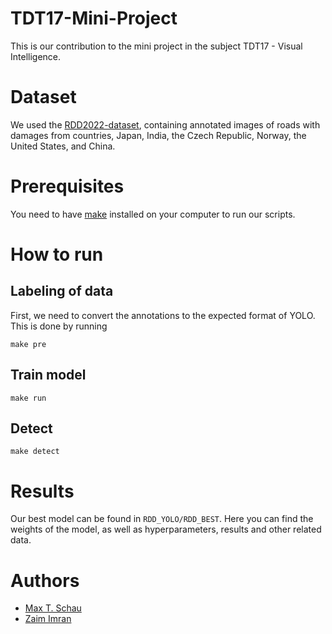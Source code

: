 # TDT17-Mini-Project

This is our contribution to the mini project in the subject TDT17 - Visual Intelligence. 

# Dataset

We used the [RDD2022-dataset](https://arxiv.org/abs/2209.08538), containing annotated images of roads with damages from countries, Japan, India, the Czech Republic, Norway, the United States, and China.

# Prerequisites

You need to have [make](https://www.gnu.org/software/make/) installed on your computer to run our scripts. 

# How to run

## Labeling of data
First, we need to convert the annotations to the expected format of YOLO. This is done by running

```
make pre
```

## Train model

```
make run
```

## Detect 
```
make detect
```

# Results
Our best model can be found in `RDD_YOLO/RDD_BEST`. Here you can find the weights of the model, as well as hyperparameters, results and other related data. 

# Authors
- [Max T. Schau](https://github.com/maxschau)
- [Zaim Imran](https://github.com/Zenjjim)
